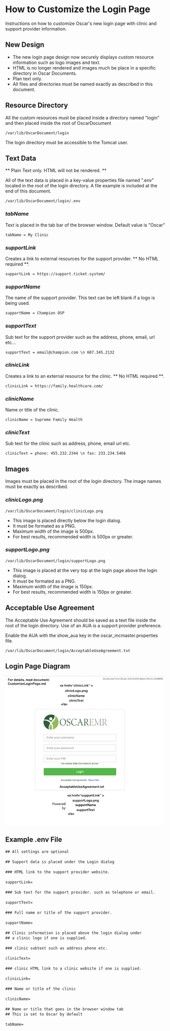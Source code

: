 # How to Customize the Login Page

Instructions on how to customize Oscar's new login page with clinic and support provider information. 

## New Design

- The new login page design now securely displays custom resource information such as logo images and text. 
- HTML is no longer rendered and images much be place in a specific directory in Oscar Documents.
- Plan text only.
- All files and directories must be named exactly as described in this document. 

## Resource Directory

All the custom resources must be placed inside a directory named "login" and then placed inside the root of OscarDocument

```
/var/lib/OscarDocument/login
```

The login directory must be accessible to the Tomcat user. 

## Text Data

** Plain Text only. HTML will not be rendered. **

All of the text data is placed in a key-value properties file named ".env" located in the root of the login directory. A file example is included at the end of this document.

```
/var/lib/OscarDocument/login/.env
```

### *tabName*
Text is placed in the tab bar of the browser window. Default value is "Oscar"

```
tabName = My Clinic
```

### *supportLink*
Creates a link to external resources for the support provider. ** No HTML required **.

```
supportLink = https://support.ticket.system/
```

### *supportName*
The name of the support provider.  This text can be left blank if a logo is being used. 

```
supportName = Champion OSP
```

### *supportText*
Sub text for the support provider such as the address, phone, email, url etc...

```
supportText = email@champion.com \n 607.345.2132
```

### *clinicLink*
Creates a link to an external resource for the clinic. ** No HTML required **.

```
clinicLink = https://family.healthcare.com/
```

### *clinicName*
Name or title of the clinic.

```
clinicName = Supreme Family Health
```

### *clinicText*
Sub text for the clinic such as address, phone, email url etc.

```
clinicText = phone: 455.232.2344 \n fax: 233.234.5466
```

## Images
Images must be placed in the root of the login directory. The image names must be exactly as described.

### *clinicLogo.png*

```
/var/lib/OscarDocument/login/clinicLogo.png
```
- This image is placed directly below the login dialog. 
- It must be formated as a PNG.
- Maximum width of the image is 500px. 
- For best results, recommended width is 500px or greater. 

### *supportLogo.png*

```
/var/lib/OscarDocument/login/supportLogo.png
```
- This image is placed at the very top at the login page above the login dialog. 
- It must be formated as a PNG.
- Maximum width of the image is 150px. 
- For best results, recommended width is 150px or greater.

## Acceptable Use Agreement
The Acceptable Use Agreement should be saved as a text file inside the root of the login directory. Use of an AUA is a support provider preference. 

Enable the AUA with the show_aua key in the oscar_mcmaster.properties file. 

```
/var/lib/OscarDocument/login/AcceptableUseAgreement.txt
```

## Login Page Diagram

![alt text](login_page.png)

## Example .env File

```
## All settings are optional

## Support data is placed under the Login dialog

### HTML link to the support provider website.

supportLink=

### Sub text for the support provider. such as telephone or email.

supportText=

### Full name or title of the support provider.

supportName=

## Clinic information is placed above the login dialog under
## a clinic logo if one is supplied.

### clinic subtext such as address phone etc.

clinicText=

### clinic HTML link to a clinic website if one is supplied.

clinicLink=

### Name or title of the clinic

clinicName=

## Name or title that goes in the browser window tab
## This is set to Oscar by default

tabName=
```
